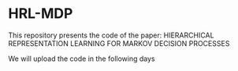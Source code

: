 # HRL-MDP
This repository presents the code of the paper: HIERARCHICAL REPRESENTATION LEARNING FOR MARKOV DECISION PROCESSES

We will upload the code in the following days
